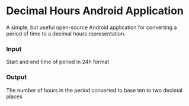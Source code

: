 # Decimal Hours Android Application

A simple, but useful open-source Android application for converting a period of time to a decimal hours representation.

### Input

Start and end time of period in 24h format

### Output

The number of hours in the period converted to base ten to two decimal places
